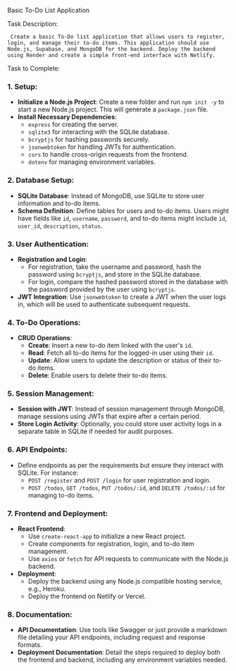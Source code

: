 Basic To-Do List Application

Task Description:

     Create a basic To-Do list application that allows users to register, login, and manage their to-do items. This application should use Node.js, Supabase, and MongoDB for the backend. Deploy the backend using Render and create a simple front-end interface with Netlify.


Task to Complete:
### 1. Setup:

- **Initialize a Node.js Project**: Create a new folder and run `npm init -y` to start a new Node.js project. This will generate a `package.json` file.
- **Install Necessary Dependencies**:
    - `express` for creating the server.
    - `sqlite3` for interacting with the SQLite database.
    - `bcryptjs` for hashing passwords securely.
    - `jsonwebtoken` for handling JWTs for authentication.
    - `cors` to handle cross-origin requests from the frontend.
    - `dotenv` for managing environment variables.

### 2. Database Setup:

- **SQLite Database**: Instead of MongoDB, use SQLite to store user information and to-do items.
- **Schema Definition**: Define tables for users and to-do items. Users might have fields like `id`, `username`, `password`, and to-do items might include `id`, `user_id`, `description`, `status`.

### 3. User Authentication:

- **Registration and Login**:
    - For registration, take the username and password, hash the password using `bcryptjs`, and store in the SQLite database.
    - For login, compare the hashed password stored in the database with the password provided by the user using `bcryptjs`.
- **JWT Integration**: Use `jsonwebtoken` to create a JWT when the user logs in, which will be used to authenticate subsequent requests.

### 4. To-Do Operations:

- **CRUD Operations**:
    - **Create**: Insert a new to-do item linked with the user's `id`.
    - **Read**: Fetch all to-do items for the logged-in user using their `id`.
    - **Update**: Allow users to update the description or status of their to-do items.
    - **Delete**: Enable users to delete their to-do items.

### 5. Session Management:

- **Session with JWT**: Instead of session management through MongoDB, manage sessions using JWTs that expire after a certain period.
- **Store Login Activity**: Optionally, you could store user activity logs in a separate table in SQLite if needed for audit purposes.

### 6. API Endpoints:

- Define endpoints as per the requirements but ensure they interact with SQLite. For instance:
    - `POST /register` and `POST /login` for user registration and login.
    - `POST /todos`, `GET /todos`, `PUT /todos/:id`, and `DELETE /todos/:id` for managing to-do items.

### 7. Frontend and Deployment:

- **React Frontend**:
    - Use `create-react-app` to initialize a new React project.
    - Create components for registration, login, and to-do item management.
    - Use `axios` or `fetch` for API requests to communicate with the Node.js backend.
- **Deployment**:
    - Deploy the backend using any Node.js compatible hosting service, e.g., Heroku.
    - Deploy the frontend on Netlify or Vercel.

### 8. Documentation:

- **API Documentation**: Use tools like Swagger or just provide a markdown file detailing your API endpoints, including request and response formats.
- **Deployment Documentation**: Detail the steps required to deploy both the frontend and backend, including any environment variables needed.